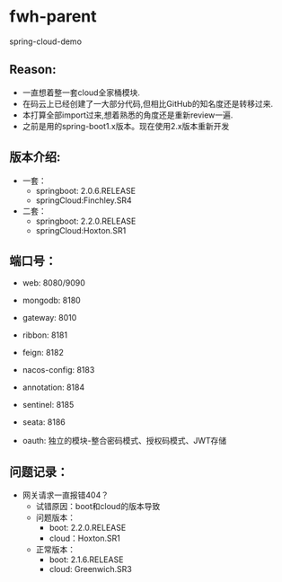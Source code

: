# fwh-parent
spring-cloud-demo    
## Reason: 
- 一直想着整一套cloud全家桶模块.
- 在码云上已经创建了一大部分代码,但相比GitHub的知名度还是转移过来.
- 本打算全部import过来,想着熟悉的角度还是重新review一遍.
- 之前是用的spring-boot1.x版本。现在使用2.x版本重新开发    
## 版本介绍:
- 一套： 
    - springboot: 2.0.6.RELEASE   
    - springCloud:Finchley.SR4
- 二套：
    - springboot: 2.2.0.RELEASE
    - springCloud:Hoxton.SR1
## 端口号：
- web:  8080/9090
- mongodb: 8180
- gateway: 8010
- ribbon: 8181
- feign: 8182
- nacos-config: 8183
- annotation: 8184
- sentinel: 8185
- seata: 8186

- oauth: 独立的模块-整合密码模式、授权码模式、JWT存储 

## 问题记录：
- 网关请求一直报错404？
    - 试错原因：boot和cloud的版本导致
    - 问题版本：
        - boot: 2.2.0.RELEASE
        - cloud：Hoxton.SR1
    - 正常版本：
        - boot: 2.1.6.RELEASE 
        - cloud: Greenwich.SR3
